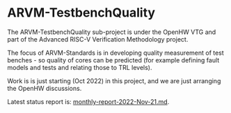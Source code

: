 # ARVM-TestbenchQuality

The ARVM-TestbenchQuality sub-project is under the OpenHW VTG and part of the Advanced RISC-V Verification Methodology project.

The focus of ARVM-Standards is in developing quality measurement of test benches - so quality of cores can be predicted (for example defining fault models and tests and relating those to TRL levels).

Work is is just starting (Oct 2022) in this project, and we are just arranging the OpenHW discussions.

Latest status report is: [monthly-report-2022-Nov-21.md](https://github.com/openhwgroup/programs/blob/master/TGs/verification-task-group/projects/ARVM-TestbenchQuality/meetings/2022/monthly-report-2022-Nov-21.md).


